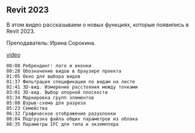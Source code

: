 ## Revit 2023

В этом видео рассказываем о новых функциях, которые появились в Revit 2023.

Преподаватель: Ирина Сорокина.

[video](https://player.softculture.cc/embed/IRB/IRB_8.8.12_L8-4_Revit_2023)

``` chapters
00:08 Ребрендинг: лого и иконки
00:28 Обозначение видов в браузере проекта
01:05 Окно для выбора видов
01:37 Фильтрация спецификации по видам на листе
02:41 3D-вид. Измерение расстояния между точками
03:01 3D-вид. Выбор опорной плоскости
03:34 Маркировка групп элементов
05:00 Взрыв-схема для разреза
05:23 Семейства
06:32 Графическое отображение разуклонки
08:04 Подгрузка файла общих параметров из облака
08:35 Параметры IFC для типа и экземпляра
```
